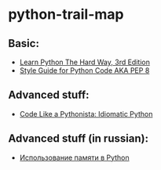 python-trail-map
================

Basic:
------

* [Learn Python The Hard Way, 3rd Edition](http://learnpythonthehardway.org/book/)
* [Style Guide for Python Code AKA PEP 8](http://www.python.org/dev/peps/pep-0008/)

Advanced stuff:
---------------
* [Code Like a Pythonista: Idiomatic Python](http://python.net/~goodger/projects/pycon/2007/idiomatic/presentation.html)

Advanced stuff (in russian):
----------------------------
* [Использование памяти в Python](http://habrahabr.ru/post/193890/)
